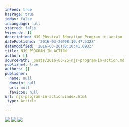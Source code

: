 ```yaml
---
inFeed: true
hasPage: true
inNav: false
inLanguage: null
starred: false
keywords: []
description: NJS Physical Education Program in action
datePublished: '2016-03-26T08:10:47.532Z'
dateModified: '2016-03-26T08:10:41.093Z'
title: NJS PROGRAM IN ACTION
author: []
sourcePath: _posts/2016-03-25-njs-program-in-action.md
published: true
authors: []
publisher:
  name: null
  domain: null
  url: null
  favicon: null
url: njs-program-in-action/index.html
_type: Article

---
```

![](https://the-grid-user-content.s3-us-west-2.amazonaws.com/e7c84e9b-206d-40e3-b1b8-898ccad11be7.jpg)
![](https://the-grid-user-content.s3-us-west-2.amazonaws.com/e4073b25-a032-4dd9-b63f-a07292551253.jpg)
![](https://the-grid-user-content.s3-us-west-2.amazonaws.com/ee988074-718c-4fa9-9727-8b64093a9dd3.jpg)